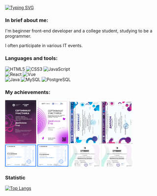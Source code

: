 

<a href="https://git.io/typing-svg"><img src="https://readme-typing-svg.demolab.com?font=Fira+Code&size=25%&pause=700&color=A6F987&center=true&vCenter=true&width=435&height=25%&lines=Hello+there+!;My+name+is+Egor" alt="Typing SVG" /></a>

### In brief about me:
I'm beginner front-end developer and a college student, studying to be a programmer.

 I often participate in various IT events.

### Languages and tools:
<div>
<img src="https://upload.wikimedia.org/wikipedia/commons/thumb/6/61/HTML5_logo_and_wordmark.svg/600px-HTML5_logo_and_wordmark.svg.png" height="30" alt="HTML5">
<img src="https://upload.wikimedia.org/wikipedia/commons/d/d5/CSS3_logo_and_wordmark.svg" height="30" alt="CSS3">
<img src="https://upload.wikimedia.org/wikipedia/commons/6/6a/JavaScript-logo.png" height="30" alt="JavaScript">
 <br>
<img src="https://upload.wikimedia.org/wikipedia/commons/a/a7/React-icon.svg" height="30" alt="React">
<img src="https://vuejs.org/images/logo.png" height="30" alt="Vue">    
  <br>
<img alt="Java" height ="30"  src="https://cdn.jsdelivr.net/gh/devicons/devicon/icons/java/java-original.svg" />
<img alt="MySQL" height ="30"  src="https://cdn.jsdelivr.net/gh/devicons/devicon/icons/mysql/mysql-original.svg"/> 
<img alt="PostgreSQL" height ="30"  src="https://cdn.jsdelivr.net/gh/devicons/devicon/icons/postgresql/postgresql-original.svg" />
</div>

### My achievements:
<div align='left'>
<img src="photos/atomic.png" width="20%"  alt="CSS3">
<img src="photos/digit.png" width="20%"  alt="CSS3">
<img src="photos/mininser.png" width="20%"  alt="CSS3">
<img src="photos/minindipl.png" width="20%"  alt="CSS3">
 <img src="photos/netology-html.png" width="20%"  alt="CSS3">
<img src="photos/netology-mobile.png" width="20%"  alt="CSS3">
<img src="photos/graf.png" width="20%"  alt="CSS3">
<img src="photos/mobile.png" width="20%"  alt="CSS3">
</div>

### Statistic

[![Top Langs](https://github-readme-stats.vercel.app/api/top-langs/?username=jegorRegularUser&layout=compact&theme=dark)](https://github.com/anuraghazra/github-readme-stats)
